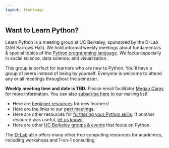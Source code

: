 ```yaml
---
layout: frontpage
---
```


## Want to Learn Python?

Learn Python is a meeting group at UC Berkeley, sponsored by the D-Lab (356 Barrows Hall). We hold informal weekly meetings about fundamentals & special topics of the [Python programming language](https://python.org/). We focus especially in social science, data science, and visualization. 

This group is perfect for learners who are new to Python. You'll have a group of peers instead of being by yourself. Everyone is welcome to attend any or all meetings throughout the semester.

**Weekly meeting time and date is TBD.** Please email facilitator [Megan Carey](mailto:mcarey@berkeley.edu) for more information. You can also [subscribe here](https://calmail.berkeley.edu/manage/list/listinfo/learnpython@lists.berkeley.edu) to our mailing list!

* Here are [beginner resources](/learn) for new learners!
* Here are the links to our [past meetings](/past).
* Here are other resources for [furthering your Python skills](/resources). If another resource was useful, [let us know!](mailto:mcarey@berkeley.edu).
* Here are other [UC Berkeley groups & events](/community) that focus on Python.

The [D-Lab](http://dlab.berkeley.edu) also offers many other free computing resources for academics, including workshops and 1-on-1 consulting.